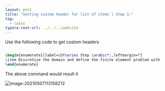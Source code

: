 ```yaml
---
layout: post
title: "Setting custom header for list of items | Step 1:"
tag: 
  - latex
typora-root-url: ../../../website
---
```


Use the following code to get custom headers

```latex

\begin{enumerate}[label=\bfseries Step \arabic*:,leftmargin=*]
\item Discretize the domain and define the finite element problem with interval variables.
\end{enumerate}
```

The above command would result it

![image-20210507113158212](/assets/images/image-20210507113158212.png)




